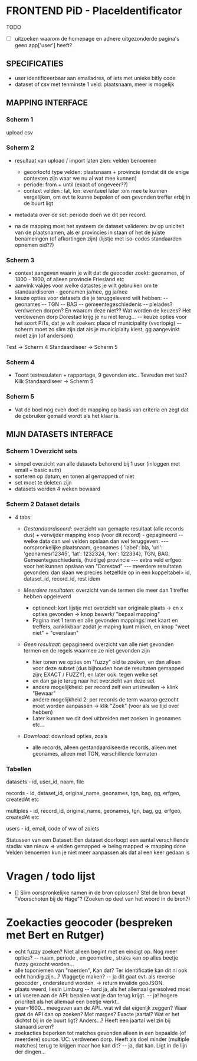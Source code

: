 # FRONTEND PiD - PlaceIdentificator
 

TODO
- [ ] uitzoeken waarom de homepage en adnere uitgezonderde pagina's geen app['user'] heeft?


## SPECIFICATIES

- user identificeerbaar aan emailadres, of iets met unieke bitly code
- dataset of csv met tenminste 1 veld: plaatsnaam, meer is mogelijk 

## MAPPING INTERFACE

### Scherm 1
upload csv

### Scherm 2
- resultaat van upload / import laten zien: velden benoemen
    - geoorloofd type velden: plaatsnaam + provincie 
    (omdat dit de enige contexten zijn waar we nu al wat mee kunnen)
    - periode: from + until (exact of ongeveer??) 
    - context velden : lat, lon: eventueel later :om mee te kunnen vergelijken, om evt te kunne bepalen of een gevonden treffer erbij in de buurt ligt
- metadata over de set: periode doen we dit per record.

- na de mapping moet het systeem de dataset valideren: bv op uniciteit van de plaatsnamen, 
als er provincies in staan of het de juiste benameingen (of afkortingen zijn) (lijstje met iso-codes standaarden opnemen oid??)
 
### Scherm 3
- context aangeven waarin je wilt dat de geocoder zoekt: geonames, of 1800 - 1900, of alleen provincie Friesland etc 
- aanvink vakjes voor welke datastes je wilt gebruiken om te standaardiseren - geonamen ja/nee, gg ja/nee
- keuze opties voor datasets die je teruggeleverd wilt hebben:
    -- geonames
    -- TGN
    -- BAG
    -- gemeentegeschiedenis
    -- pleiades? verdwenen dorpen? En waarom deze niet?? Wat worden de keuzes? Het verdewenen dorp Dorestad krijg je nu niet terug...
-- keuze opties voor het soort PiTs, dat je wilt zoeken: place of municipality (vvorlopig)
    -- scherm moet zo slim zijn dat als je municiplaity kiest, gg aangevinkt moet zijn (of andersom)

Test -> Scherm 4
Standaardiseer -> Scherm 5

### Scherm 4
- Toont testresulaten + rapportage, 9 gevonden etc.. Tevreden met test? Klik Standaardiseer -> Scherm 5

### Scherm 5
- Vat de boel nog even 
doet de mapping op basis van criteria en zegt dat de gebruiker gemaild wordt als het klaar is.


## MIJN DATASETS INTERFACE
### Scherm 1 Overzicht sets
- simpel overzicht van alle datasets behorend bij 1 user (inloggen met email + basic auth)
- sorteren op datum, en tonen al gemapped of niet
- set moet te deleten zijn
- datasets worden 4 weken bewaard

### Scherm 2 Dataset details
- 4 tabs: 
    - *Gestandaardiseerd*: overzicht van gemapte resultaat (alle records dus) + verwijder mapping knop (voor dit record) - gepagineerd
        -- welke data dan wel velden opslaan dan wel teruggeven: 
            --- oorspronkelijke plaatsnaam, geonames { 'label': bla, 'uri': 'geonames/12345', 'lat': 1232324, 'lon': 122334}, TGN, BAG, Gemeentegeschiedenis, (huidige) provincie
            --- extra veld erfgeo: voor het kunnen opslaan van "Dorestad"
            --- meerdere resultaten gevonden: dan slaan we precies hetzelfde op in een koppeltabel> id, dataset_id, record_id, rest idem
    
    - *Meerdere resultaten*: overzicht van de termen die meer dan 1 treffer hebben opgeleverd
        - optioneel: kort lijstje met overzicht van originale plaats -> en x opties gevonden -> knop bewerk/ "bepaal mapping"
        - Pagina met 1 term en alle gevonden mappings: met kaart en treffers, aanklikbaar zodat je maping kunt maken, en knop "weet niet" + "overslaan"
    - *Geen resultaat*: gepagineerd overzicht van alle niet gevonden termen en de regels waarmee ze niet gevonden zijn
        - hier tonen we opties om "fuzzy" oid te zoeken, en dan alleen voor deze subset (dus bijhouden hoe de resultaten gemapped zijn; EXACT / FUZZY), en later ook: tegen welke set
        - en dan ga je terug naar het overzicht van deze set
        - andere mogelijkheid: per record zelf een uri invullen -> klink "Bewaar"
        - andere mogelijkheid 2: per records de term waarop gezocht moet worden aanpassen -> klik "Zoek" (voor als we tijd over hebben)
        - Later kunnen we dit deel uitbreiden met zoeken in geonames etc...
    - *Download*: download opties, zoals
        - alle records, alleen gestandaardiseerde records, alleen met geonames, alleen met TGN, verschillende formaten


### Tabellen 
datasets
    - id, user_id, naam, file
    
records
    - id, dataset_id, original_name, geonames, tgn, bag, gg, erfgeo, createdAt etc

multiples
    - id, record_id, original_name, geonames, tgn, bag, gg, erfgeo, createdAt etc
    
users
    - id, email, code of ww of zoiets


Statussen van een Dataset:
Een dataset doorloopt een aantal verschillende stadia: van nieuw => velden gemapped => being mapped => mapping done 
Velden benoemen kun je niet meer aanpassen als dat al een keer gedaan is


# Vragen / todo lijst
- [] Slim oorspronkelijke namen in de bron oplossen? Stel de bron bevat "Voorschoten bij de Hage"? (Zoeken op deel van het woord in de bron?)



# Zoekacties geocoder (bespreken met Bert en Rutger)
- echt fuzzy zoeken? Niet alleen begint met en eindigt op. Nog meer opties?
    -- naam, periode , en geometire , straks kan op alles beetje fuzzy gezocht worden... 
- alle toponiemen van "naerden", Kan dat? Ter identificatie kan dit nl ook echt handig zijn...? Vlaggetje maken?
    -- ja dit gaat evt. als reverse geocoder , ondersteund worden. -> return invalide geoJSON.
- plaats weerd, liesIn Limburg
    -- hard ja, als het allemaal geresolved moet 
- uri voeren aan de API: bepalen wat je dan terug krijgt.
    -- ja! hogere prioriteit als het allemaal een beetje werkt..
- year=1600... meegeven aan de API.. wat wil dat eigenljk zeggen? Waar gaat de API dan op zoeken? Met marges? Exacte jaartal? Wat er het dichtst bij in de buurt ligt? Anders...?
Heeft een jaartal wel zin bij stanaardiseren?
- zoekacties beperken tot matches gevonden alleen in een bepaalde (of meerdere) source. UC: verdwenen dorp. Heeft als doel minder (multiple matches) terug te krijgen maar hoe kan dit?
    -- ja, dat kan. Ligt in de lijn der dingen...


